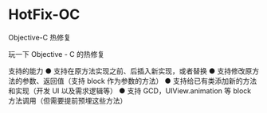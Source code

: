 # HotFix-OC
Objective-C 热修复

玩一下 Objective - C 的热修复

支持的能力
● 支持在原方法实现之前、后插入新实现，或者替换
● 支持修改原方法的参数、返回值（支持 block 作为参数的方法）
● 支持给已有类添加新的方法和实现（开发 UI 以及需求逻辑等）
● 支持 GCD，UIView.animation 等 block 方法调用（但需要提前预埋这些方法）
